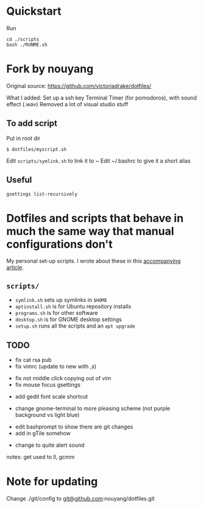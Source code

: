 
# Quickstart 
Run 
```
cd ./scripts
bash ./RUNME.sh
```

# Fork by nouyang

Original source:
https://github.com/victoriadrake/dotfiles/

What I added: 
Set up a ssh key
Terminal Timer (for pomodoros), with sound effect (.wav)
Removed a lot of visual studio stuff



## To add script

Put in root dir
```
$ dotfiles/myscript.sh
```
Edit `scripts/symlink.sh` to link it to ~
Edit ~/.bashrc to give it a short alias

## Useful

```
gsettings list-recursively
```

# Dotfiles and scripts that behave in much the same way that manual configurations don't

My personal set-up scripts. I wrote about these in this [accompanying article](https://victoria.dev/verbose/how-to-set-up-a-fresh-ubuntu-desktop-using-only-dotfiles-and-bash-scripts/).

## `scripts/`

* `symlink.sh` sets up symlinks in `$HOME`
* `aptinstall.sh` is for Ubuntu repository installs
* `programs.sh` is for other software
* `desktop.sh` is for GNOME desktop settings
* `setup.sh` runs all the scripts and an `apt upgrade`

## TODO

+ fix cat rsa pub
+ fix vimrc (update to new with ,s)
- fix not middle click copying out of vim
- fix mouse focus gsettings
+ add gedit font scale shortcut
- change gnome-terminal to more pleasing scheme (not purple background vs light blue)
+ edit bashprompt to show there are git changes
+ add in gTile somehow
- change to quite alert sound

notes: get used to ll, gcmm


# Note for updating

Change ./git/config to git@github.com:nouyang/dotfiles.git

